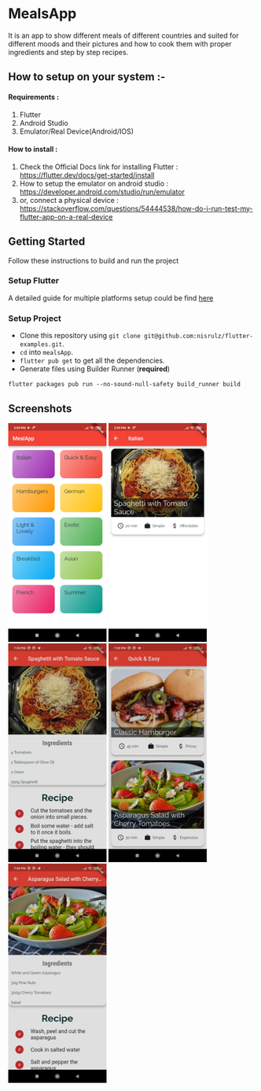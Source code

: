 # MealsApp


It is an app to show different meals of different countries and suited for different moods and their pictures and how to cook them with proper ingredients and step by step recipes. 


## How to setup on your system :- 

#### Requirements : 
 1. Flutter
 2. Android Studio 
 3. Emulator/Real Device(Android/IOS)

#### How to install : 

1. Check the Official Docs link for installing Flutter : https://flutter.dev/docs/get-started/install 
2. How to setup the emulator on android studio : https://developer.android.com/studio/run/emulator 
3. or, connect a physical device : https://stackoverflow.com/questions/54444538/how-do-i-run-test-my-flutter-app-on-a-real-device


## Getting Started

Follow these instructions to build and run the project

### Setup Flutter

A detailed guide for multiple platforms setup could be find [here](https://flutter.dev/docs/get-started/install/)

### Setup Project

- Clone this repository using `git clone git@github.com:nisrulz/flutter-examples.git`.
- `cd` into `mealsApp`.
- `flutter pub get` to get all the dependencies.
- Generate files using Builder Runner (**required**) 
```
flutter packages pub run --no-sound-null-safety build_runner build
```

## Screenshots
<p>
<img src="screenshots/sc_1.jpg" alt="Splash View" width="200">
<img src="screenshots/sc_2.jpg" alt="Splash View" width="200">
<img src="screenshots/sc_3.jpg" alt="Splash View" width="200">
<img src="screenshots/sc_4.jpg" alt="Splash View" width="200">
<img src="screenshots/sc_5.jpg" alt="Splash View" width="200">
</p>

